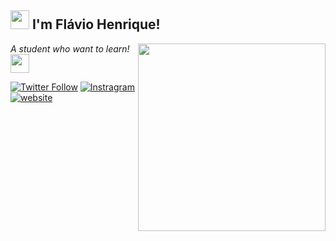 <h2> <img src="https://user-images.githubusercontent.com/42378118/110234147-e3259600-7f4e-11eb-95be-0c4047144dea.gif" width="30"> I'm Flávio Henrique! </h2>
<!---TROCAR<img align='right' src="https://media.giphy.com/media/M9gbBd9nbDrOTu1Mqx/giphy.gif" width="230"> TROCAR-->
<p><em> A student who want to learn! 
<img align='right' src="https://media.giphy.com/media/1oBwBVLGoLteCP2kyD/giphy.gif" width="300">
</a><img src="https://media.giphy.com/media/WUlplcMpOCEmTGBtBW/giphy.gif" width="30">
</em></p>

[![Twitter Follow](https://img.shields.io/badge/Twitter-1DA1F2?style=for-the-badge&logo=twitter&logoColor=white)](change)
[![Instragram](https://img.shields.io/badge/Instagram-E4405F?style=for-the-badge&logo=instagram&logoColor=white)](change)
[![website](https://img.shields.io/badge/website-000000?style=for-the-badge&logo=About.me&logoColor=white)](change)